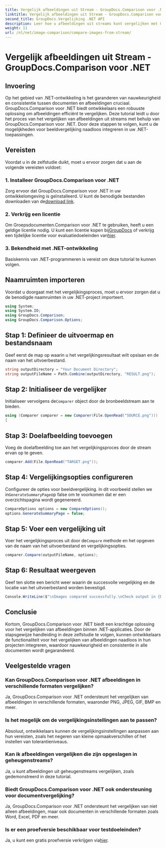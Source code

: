 ```yaml
---
title: Vergelijk afbeeldingen uit Stream - GroupDocs.Comparison voor .NET
linktitle: Vergelijk afbeeldingen uit Stream - GroupDocs.Comparison voor .NET
second_title: GroupDocs.Vergelijking .NET API
description: Leer hoe u afbeeldingen uit streams kunt vergelijken met GroupDocs.Comparison voor .NET. Stapsgewijze handleiding voor naadloze integratie in .NET-applicaties.
weight: 11
url: /nl/net/image-comparison/compare-images-from-stream/
---
```


# Vergelijk afbeeldingen uit Stream - GroupDocs.Comparison voor .NET

## Invoering
Op het gebied van .NET-ontwikkeling is het garanderen van nauwkeurigheid en consistentie tussen documenten en afbeeldingen cruciaal. GroupDocs.Comparison voor .NET biedt ontwikkelaars een robuuste oplossing om afbeeldingen efficiënt te vergelijken. Deze tutorial leidt u door het proces van het vergelijken van afbeeldingen uit streams met behulp van GroupDocs.Comparison voor .NET. Door deze stappen te volgen, kunt u de mogelijkheden voor beeldvergelijking naadloos integreren in uw .NET-toepassingen.
## Vereisten
Voordat u in de zelfstudie duikt, moet u ervoor zorgen dat u aan de volgende vereisten voldoet:
### 1. Installeer GroupDocs.Comparison voor .NET
Zorg ervoor dat GroupDocs.Comparison voor .NET in uw ontwikkelomgeving is geïnstalleerd. U kunt de benodigde bestanden downloaden van de[download link](https://releases.groupdocs.com/comparison/net/).
### 2. Verkrijg een licentie
 Om Groepsdocumenten.Comparison voor .NET te gebruiken, heeft u een geldige licentie nodig. U kunt een licentie kopen bij[GroupDocs](https://purchase.groupdocs.com/buy) of verkrijg een tijdelijke licentie voor evaluatiedoeleinden van[hier](https://purchase.groupdocs.com/temporary-license/).
### 3. Bekendheid met .NET-ontwikkeling
Basiskennis van .NET-programmeren is vereist om deze tutorial te kunnen volgen.

## Naamruimten importeren
Voordat u doorgaat met het vergelijkingsproces, moet u ervoor zorgen dat u de benodigde naamruimten in uw .NET-project importeert. 
```csharp
using System;
using System.IO;
using GroupDocs.Comparison;
using GroupDocs.Comparison.Options;
```
## Stap 1: Definieer de uitvoermap en bestandsnaam
Geef eerst de map op waarin u het vergelijkingsresultaat wilt opslaan en de naam van het uitvoerbestand.
```csharp
string outputDirectory = "Your Document Directory";
string outputFileName = Path.Combine(outputDirectory, "RESULT.png");
```
## Stap 2: Initialiseer de vergelijker
 Initialiseer vervolgens de`Comparer` object door de bronbeeldstream aan te bieden.
```csharp
using (Comparer comparer = new Comparer(File.OpenRead("SOURCE.png")))
{
```
## Stap 3: Doelafbeelding toevoegen
Voeg de doelafbeelding toe aan het vergelijkingsproces door de stream ervan op te geven.
```csharp
comparer.Add(File.OpenRead("TARGET.png"));
```
## Stap 4: Vergelijkingsopties configureren
 Configureer de opties voor beeldvergelijking. In dit voorbeeld stellen we in`GenerateSummaryPage`op false om te voorkomen dat er een overzichtspagina wordt gegenereerd.
```csharp
CompareOptions options = new CompareOptions();
options.GenerateSummaryPage = false;
```
## Stap 5: Voer een vergelijking uit
 Voer het vergelijkingsproces uit door de`Compare` methode en het opgeven van de naam van het uitvoerbestand en vergelijkingsopties.
```csharp
comparer.Compare(outputFileName, options);
```
## Stap 6: Resultaat weergeven
Geef ten slotte een bericht weer waarin de succesvolle vergelijking en de locatie van het uitvoerbestand worden bevestigd.
```csharp
Console.WriteLine($"\nImages compared successfully.\nCheck output in {Directory.GetCurrentDirectory()}.");
```

## Conclusie
Kortom, GroupDocs.Comparison voor .NET biedt een krachtige oplossing voor het vergelijken van afbeeldingen binnen .NET-applicaties. Door de stapsgewijze handleiding in deze zelfstudie te volgen, kunnen ontwikkelaars de functionaliteit voor het vergelijken van afbeeldingen naadloos in hun projecten integreren, waardoor nauwkeurigheid en consistentie in alle documenten wordt gegarandeerd.
## Veelgestelde vragen
### Kan GroupDocs.Comparison voor .NET afbeeldingen in verschillende formaten vergelijken?
Ja, GroupDocs.Comparison voor .NET ondersteunt het vergelijken van afbeeldingen in verschillende formaten, waaronder PNG, JPEG, GIF, BMP en meer.
### Is het mogelijk om de vergelijkingsinstellingen aan te passen?
Absoluut, ontwikkelaars kunnen de vergelijkingsinstellingen aanpassen aan hun vereisten, zoals het negeren van kleine opmaakverschillen of het instellen van tolerantieniveaus.
### Kan ik afbeeldingen vergelijken die zijn opgeslagen in geheugenstreams?
Ja, u kunt afbeeldingen uit geheugenstreams vergelijken, zoals gedemonstreerd in deze tutorial.
### Biedt GroupDocs.Comparison voor .NET ook ondersteuning voor documentvergelijking?
Ja, GroupDocs.Comparison voor .NET ondersteunt het vergelijken van niet alleen afbeeldingen, maar ook documenten in verschillende formaten zoals Word, Excel, PDF en meer.
### Is er een proefversie beschikbaar voor testdoeleinden?
 Ja, u kunt een gratis proefversie verkrijgen via[hier](https://releases.groupdocs.com/).